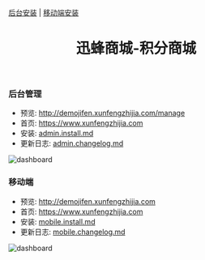[后台安装](./admin.install.md) | [移动端安装](./mobile.install.md)

<h1 align="center">迅蜂商城-积分商城</h1>

<div align="center">
    &nbsp;
</div>



### 后台管理
- 预览: http://demojifen.xunfengzhijia.com/manage
- 首页: https://www.xunfengzhijia.com
- 安装: [admin.install.md](./mobile.install.md)
- 更新日志: [admin.changelog.md](./admin.changelog.md)

![dashboard](https://xf-demo.oss-cn-chengdu.aliyuncs.com/xf-score/admin/preview.png)



### 移动端
- 预览: http://demojifen.xunfengzhijia.com
- 首页: https://www.xunfengzhijia.com
- 安装: [mobile.install.md](./mobile.install.md)
- 更新日志: [mobile.changelog.md](./mobile.changelog.md)

![dashboard](https://xf-demo.oss-cn-chengdu.aliyuncs.com/xf-score/mobile/preview.jpg)


